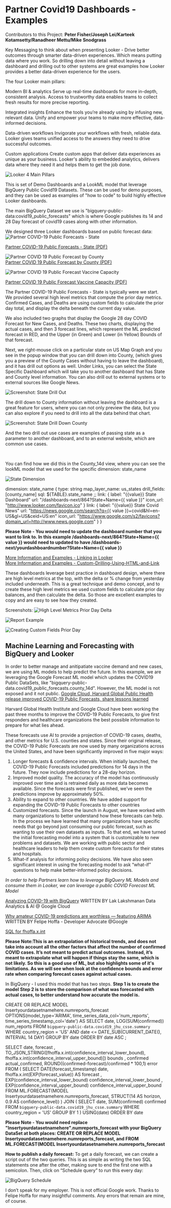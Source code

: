 # Partner Covid19 Dashboards - Examples

Contributors to this Project:
**Peter Fisher/Joseph Lei/Karteek Kotamsetty/Ranadheer Mettu/Mike Snodgrass**

Key Messaging to think about when presenting Looker - Drive better outcomes through smarter data-driven experiences. Which means putting data where you work. So drilling down into detail without leaving a dashboard and drilling out to other systems are great examples how Looker provides a better data-driven experience for the users.

The four Looker main pillars:

Modern BI & analytics
Serve up real-time dashboards for more in-depth, consistent analysis. Access to trustworthy data enables teams to collect fresh results for more precise reporting.

Integrated insights
Enhance the tools you’re already using by infusing new, relevant data. Unify and empower your teams to make more effective, data-informed decisions.

Data-driven workflows
Invigorate your workflows with fresh, reliable data. Looker gives teams unified access to the answers they need to drive successful outcomes.

Custom applications
Create custom apps that deliver data experiences as unique as your business. Looker's ability to embedded analytics, delivers data where they need it and helps them to get the job done.

![Looker 4 Main Pillars](https://github.com/peterfishergcp/partner_covid_dashboards/blob/main/images/lookerfourpillars.png)



This is set of Demo Dashboards and a LookML model that leverage BigQuery Public Covid19 Datasets.
These can be used for demo purposes, and they can be used as examples of "how to code" to build highly effective Looker dashboards.

The main BigQuery Dataset we use is "bigquery-public-data:covid19_public_forecasts" which is where Google publishes its 14 and 28 Day forecast of covid19 cases along with other information.

We designed three Looker dashboards based on public forecast data: 
![Partner COVID-19 Public Forecasts - State](https://github.com/peterfishergcp/partner_covid_dashboards/blob/main/images/covid_forecast_state.png)

[Partner COVID-19 Public Forecasts - State (PDF)](https://github.com/peterfishergcp/partner_covid_dashboards/blob/main/images/Partner%20COVID-19%20Public%20Forecasts%20-%20State%202020-11-25T0807.pdf)
<br/>
 
![Partner COVID 19 Public Forecast by County](https://github.com/peterfishergcp/partner_covid_dashboards/blob/main/images/covid_forecast_county1.png)
<br/>
[Partner COVID 19 Public Forecast by County (PDF)](https://github.com/peterfishergcp/partner_covid_dashboards/blob/main/images/Partner%20COVID%2019%20Public%20Forecast%20by%20County%202020-11-25T0809.pdf)

![Partner COVID 19 Public Forecast Vaccine Capacity](https://github.com/peterfishergcp/partner_covid_dashboards/blob/main/images/covid_vaccine_cap1.png)
<br/>

[Partner COVID 19 Public Forecast Vaccine Capacity (PDF)](https://github.com/peterfishergcp/partner_covid_dashboards/blob/main/images/Partner%20COVID%2019%20Public%20Forecast%20Vaccine%20Capacity%202020-11-25T1011.pdf)

The Partner COVID-19 Public Forecasts - State is typically were we start. We provided several high level metrics that compute the prior day metrics.
Confirmed Cases, and Deaths are using custom fields to calculate the prior day total, and display the delta beneath the current day value.

We also included two graphs that display the Google 28 day COVID Forecast for New Cases, and Deaths. These two charts, displaying the actual cases, and then 3 forecast lines, which represent the ML predicted forecast in RED, and the Upper (in Green) and Lower (in Yellow) Bounds of that forecast.


Next, we right-mouse click on a particular state on US Map Graph and you see in the popup window that you can drill down into County, (which gives you a preview of the County Cases without having to leave the dashboard), and it has drill out options as well.  Under Links, you can select the State Specific Dashboard which will take you to another dashboard that has State and County level information. You can also drill out to external systems or to external sources like Google News.

![Screenshot: State Drill Out](https://github.com/peterfishergcp/partner_covid_dashboards/blob/main/images/Drillintoandout.png)

The drill down to County information without leaving the dashboard is a great feature for users, where you can not only preview the data, but you can also explore if you need to drill into all the data behind that chart.

![Screenshot: State Drill Down County](https://github.com/peterfishergcp/partner_covid_dashboards/blob/main/images/covid_drill_in_county.png)

And the two drill out use cases are examples of passing state as a parameter to another dashboard, and to an external website, which are common use cases.

<br/>

You can find how we did this in the County_14d view, where you can see the lookML model that we used for the specific dimension: state_name

![State Dimension](https://github.com/peterfishergcp/partner_covid_dashboards/blob/main/images/state_dimension.png)

dimension: state_name {
type: string
map_layer_name: us_states
drill_fields: [county_name]
sql: ${TABLE}.state_name ;;
link: {
  label: "{{value}} State Dashboard"
  url: "/dashboards-next/864?State+Name={{ value }}"
  icon_url: "http://www.looker.com/favicon.ico"
}
link: {
  label: "{{value}} State Covid News"
  url: "https://news.google.com/search?q={{ value }}+covid&hl=en-US&gl=US&ceid=US:en"
  icon_url: "https://www.google.com/s2/favicons?domain_url=http://www.news.google.com"
}
}

**Please Note - You would need to update the dashboard number that you want to link to. In this example /dashboards-next/864?State+Name={{ value }} would need to updated to have /dashboards-next/yourdashboardnumber?State+Name={{ value }}**




[More Information and Examples - Linking in Looker](https://docs.looker.com/reference/field-params/link)
<br/>
[More Information and Examples - Custom-Drilling-Using-HTML-and-Link](https://help.looker.com/hc/en-us/articles/360001288228-Custom-Drilling-Using-HTML-and-Link)


These dashboards leverage best practice in dashboard design, where there are high level metrics at the top, with the delta or % change from yesterday included underneath. This is a great technique and demo concept, and to create these high level metrics we used  custom fields to calculate prior day balances, and then calculate the delta. So those are excellent examples to copy and are easy to see how they created.

Screenshots:
![High Level Metrics Prior Day Delta](https://github.com/peterfishergcp/partner_covid_dashboards/blob/main/images/highlevel_metric_vs_priorday.png)

![Report Example](https://github.com/peterfishergcp/partner_covid_dashboards/blob/main/images/highlevelreportmetric.jpg)

![Creating Custom Fields Prior Day](https://github.com/peterfishergcp/partner_covid_dashboards/blob/main/images/customfields.png)


## Machine Learning and Forecasting with BigQuery and Looker

In order to better manage and anitipatiate vaccine demand and new cases, we are using ML models to help predict the future. In this example, we are leveraging the Google Forecast ML model which updates the COVID19 Public DataSets, like "bigquery-public-data.covid19_public_forecasts.county_14d". However, the ML model is not exposed and it not public.
[Google Cloud, Harvard Global Public Health release improved COVID-19 Public Forecasts, share lessons learned](https://cloud.google.com/blog/products/ai-machine-learning/google-and-harvard-improve-covid-19-forecasts)

Harvard Global Health Institute and Google Cloud have been working the past three months to improve the COVID-19 Public Forecasts, to give first responders and healthcare organizations the best possible information to prepare for what lies ahead.

These forecasts use AI to provide a projection of COVID-19 cases, deaths, and other metrics for U.S. counties and states. Since their original release, the COVID-19 Public Forecasts are now used by many organizations across the United States, and have been significantly improved in five major ways:

1. Longer forecasts & confidence intervals. When initially launched, the COVID-19 Public Forecasts included predictions for 14 days in the future. They now include predictions for a 28-day horizon.
2. Improved model quality. The accuracy of the model has continuously improved over time and is retrained daily as more data becomes available. Since the forecasts were first published, we’ve seen the predictions improve by approximately 50%.
3. Ability to expand to other countries. We have added support for expanding the COVID-19 Public Forecasts to other countries
4. Customized forecasts. Since the launch in August, we have worked with many organizations to better understand how these forecasts can help. In the process we have learned that many organizations have specific needs that go beyond just consuming our public forecast, such as wanting to use their own datasets as inputs. To that end, we have turned the initial forecasting model into a system that is customizable to new problems and datasets. We are working with public sector and healthcare leaders to help them create custom forecasts for their states and hospitals.
5. What-if analysis for informing policy decisions. We have also seen significant interest in using the forecasting model to ask “what-if” questions to help make better-informed policy decisions.


*In order to help Partners learn how to leverage BigQuery ML Models and consume them in Looker, we can leverage a public COVID Forecast ML Model*

[Analyzing COVID-19 with BigQuery](https://medium.com/google-cloud/analyzing-covid-19-with-bigquery-13701a3a785)
WRITTEN BY Lak Lakshmanan Data Analytics & AI @ Google Cloud

[Why amateur COVID-19 predictions are worthless — featuring ARIMA](https://medium.com/@hoffa/covid-19-arima-predictions-are-worthless-f34e52139769)
WRITTEN BY Felipe Hoffa - Developer Advocate @Google

[SQL for fhoffa.x.int](https://github.com/fhoffa/code_snippets/blob/master/arima_covid/usa.6.days.sql)


**Please Note:This is an extrapolation of historical trends, and does not take into account all the other factors that affect the number of confirmed COVID cases. It’s not meant to predict actual outcomes. Instead, it’s meant to extrapolate what will happen if things stay the same, which is not likely. So this is a good use of ML, but also highlights some of it's limitations. As we will see when look at the confidence bounds and error rate when comparing forecast cases against actual cases.**

In BigQuery - I used this model that has two steps.
**Step 1 is to create the model**
**Step 2 is to store the comparison of what was forecasted with actual cases, to better understand how accurate the model is.**

CREATE OR REPLACE MODEL Insertyourdatasetnamehere.numreports_forecast
OPTIONS(model_type='ARIMA',
       time_series_data_col='num_reports',
       time_series_timestamp_col='date') AS
SELECT
   date, LOG(SUM(confirmed)) num_reports
FROM `bigquery-public-data.covid19_jhu_csse.summary`
WHERE country_region = 'US'
AND date <= DATE_SUB(CURRENT_DATE(), INTERVAL 14 DAY)
GROUP BY date
ORDER BY date ASC
;


SELECT date, forecast
  , TO_JSON_STRING([fhoffa.x.int(confidence_interval_lower_bound), fhoffa.x.int(confidence_interval_upper_bound)]) bounds
  , confirmed actual_confirmed, ROUND((confirmed-forecast)/confirmed * 100,1) error
FROM (
  SELECT DATE(forecast_timestamp) date, fhoffa.x.int(EXP(forecast_value)) AS forecast
      , EXP(confidence_interval_lower_bound) confidence_interval_lower_bound
      , EXP(confidence_interval_upper_bound) confidence_interval_upper_bound
  FROM ML.FORECAST(MODEL Insertyourdatasetnamehere.numreports_forecast,
  STRUCT(14 AS horizon, 0.9 AS confidence_level))
) JOIN (
  SELECT date, SUM(confirmed) confirmed
  FROM `bigquery-public-data.covid19_jhu_csse.summary`
  WHERE country_region = 'US'
  GROUP BY 1
)
USING(date)
ORDER BY date



**Please Note - You would need replace "Insertyourdatasetnamehere".numreports_forecast with your BigQuery DataSet at both places: CREATE OR REPLACE MODEL Insertyourdatasetnamehere.numreports_forecast, and FROM ML.FORECAST(MODEL Insertyourdatasetnamehere.numreports_forecast**


**How to publish a daily forecast:**
To get a daily forecast, we can create a script out of the two queries. This is as simple as writing the two SQL statements one after the other, making sure to end the first one with a semicolon. Then, click on “Schedule query” to run this every day:

![BigQuery Schedule](https://miro.medium.com/max/1050/0*NgNnCDVxqctsYhs_)





I don’t speak for my employer. This is not official Google work. 
Thanks to Felipe Hoffa for many insightful comments.
Any errors that remain are mine, of course.

